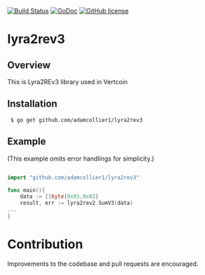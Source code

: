 [![Build Status](https://travis-ci.org/bitgoin/lyra2rev2.svg?branch=master)](https://travis-ci.org/bitgoin/lyra2rev2)
[![GoDoc](https://godoc.org/github.com/bitgoin/lyra2rev2?status.svg)](https://godoc.org/github.com/bitgoin/lyra2rev2)
[![GitHub license](https://img.shields.io/badge/license-MIT-blue.svg)](https://raw.githubusercontent.com/bitgoin/lyra2rev2/LICENSE)


# lyra2rev3

## Overview

This  is Lyra2REv3 library used in Vertcoin

## Installation

     $ go get github.com/adamcollier1/lyra2rev3


## Example
(This example omits error handlings for simplicity.)

```go

import "github.com/adamcollier1/lyra2rev3"

func main(){
    data := []byte{0x01,0x02}
	result, err := lyra2rev2.SumV3(data)
...
}
```


# Contribution
Improvements to the codebase and pull requests are encouraged.

